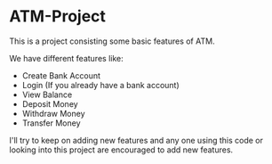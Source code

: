 # ATM-Project
This is a project consisting some basic features of ATM. 

We have different features like:
- Create Bank Account 
- Login (If you already have a bank account)
- View Balance 
- Deposit Money
- Withdraw Money
- Transfer Money

I'll try to keep on adding new features and any one using this code or looking into this project are encouraged to add new features. 
